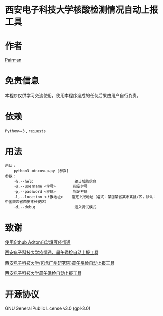 # 西安电子科技大学核酸检测情况自动上报工具

# 作者

[Pairman](https://github.com/Pairman)

# 免责信息

本程序仅供学习交流使用，使用本程序造成的任何后果由用户自行负责。

# 依赖

```Python>=3``` , ```requests```

# 用法

```
用法：
    python3 xdncovup.py [参数]
参数：
    -h,--help                   输出帮助信息
    -u,--username <学号>        指定学号
    -p,--password <密码>        指定密码
    -l,--location <上报地址>    指定上报地址（格式：某国某省某市某县/区，默认：中国陕西省西安市长安区）
    -d,--debug                  进入调试模式
```

# 致谢

[使用Github Aciton自动填写疫情通](https://cnblogs.com/soowin/p/13461451.html)

[西安电子科技大学疫情通、晨午晚检自动上报工具](https://github.com/jiang-du/Auto-dailyup)

[西安电子科技大学(包含广州研究院)晨午晚检自动上报工具](https://github.com/HANYIIK/Auto-dailyup)

[西安电子科技大学晨午晚检自动上报工具](https://github.com/cunzao/ncov)

# 开源协议

GNU General Public License v3.0 (gpl-3.0)
